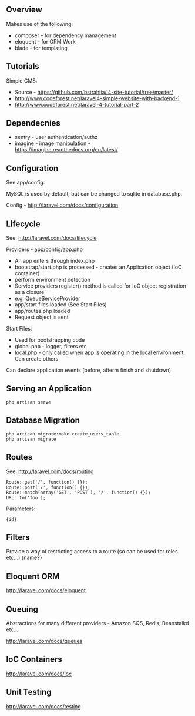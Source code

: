 Overview
--------

Makes use of the following:
* composer - for dependency management
* eloquent - for ORM Work
* blade - for templating

Tutorials
---------

Simple CMS:
* Source - https://github.com/bstrahija/l4-site-tutorial/tree/master/
* http://www.codeforest.net/laravel4-simple-website-with-backend-1
* http://www.codeforest.net/laravel-4-tutorial-part-2

Dependecnies
------------

* sentry - user authentication/authz
* imagine - image manipulation - https://imagine.readthedocs.org/en/latest/

Configuration
-------------

See app/config.  

MySQL is used by default, but can be changed to sqlite in database.php.

Config - http://laravel.com/docs/configuration

Lifecycle
---------

See: http://laravel.com/docs/lifecycle

Providers - app/config/app.php

* An app enters through index.php
* bootstrap/start.php is processed - creates an Application object (IoC container)
* perform environment detection
* Service providers register() method is called for IoC object registration as a closure
* e.g. QueueServiceProvider
* app/start files loaded (See Start Files)
* app/routes.php loaded
* Request object is sent

Start Files:
* Used for bootstrapping code
* global.php - logger, filters etc..
* local.php - only called when app is operating in the local environment.  Can create others

Can declare application events (before, afterm finish and shutdown)

Serving an Application
----------------------

    php artisan serve

Database Migration
------------------

    php artisan migrate:make create_users_table
    php artisan migrate
    
Routes
------

See: http://laravel.com/docs/routing

    Route::get('/', function() {});
    Route::post('/', function() {});
    Route::match(array('GET', 'POST'), '/', function() {});
    URL::to('foo');

Parameters:

    {id}
    
Filters
-------

Provide a way of restricting access to a route (so can be used for roles etc...)
    {name?}

Eloquent ORM
------------

http://laravel.com/docs/eloquent

Queuing
-------

Abstractions for many different providers - Amazon SQS, Redis, Beanstalkd etc...

http://laravel.com/docs/queues

IoC Containers
--------------

http://laravel.com/docs/ioc

Unit Testing
------------

http://laravel.com/docs/testing

